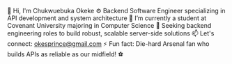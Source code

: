 👋 Hi, I'm Chukwuebuka Okeke
⚙️ Backend Software Engineer specializing in API development and system architecture
🌱 I’m currently a student at Covenant University majoring in Computer Science
🚀 Seeking backend engineering roles to build robust, scalable server-side solutions
📫 Let's connect: okesprince@gmail.com
⚡ Fun fact: Die-hard Arsenal fan who builds APIs as reliable as our midfield! ⚽

